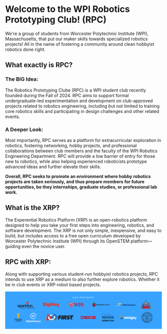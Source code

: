 # Welcome to the WPI Robotics Prototyping Club! (RPC)

We're a group of students from Worcester Polytechnic Institute (WPI), Massachusetts, that put our maker skills towards specialized robotics projects! All in the name of fostering a community around clean hobbyist robotics done right. 

## What exactly is RPC?
### The BIG Idea:
The Robotics Prototyping Clube (RPC) is a WPI student club recently founded during the Fall of 2024. RPC aims to support formal undergraduate-led experimentation and development on club-approved projects related to robotics engineering, including but not limited to training core robotics skills and participating in design challenges and other related events. 
### A Deeper Look:
Most importantly, RPC serves as a platform for extracurricular exploration in robotics, fostering networking, hobby projects, and professional collaborations between club members and the faculty of the WPI Robotics Engineering Department. RPC will provide a low barrier of entry for those new to robotics, while also helping experienced roboticists prototype advanced ideas and further elevate their skills. 

**Overall, RPC seeks to promote an environment where hobby robotics projects are taken seriously, and thus prepare members for future opportunities, be they internships, graduate studies, or professional lab work.** 

## What is the XRP?

The Experential Robotics Platform (XRP) is an open-robotics platform designed to help you take your first steps into engineering, robotics, and software development. The XRP is not only simple, inexpensive, and easy to build, but includes access to a free open curriculum developed by Worcester Polytechnic Institute (WPI) through its OpenSTEM platform—guiding even the novice user. 

## RPC with XRP:

Along with supporting various student-run hobbyist robotics projects, RPC intends to use XRP as a medium to also further explore robotics. Whether it be in club events or XRP-robot based projects. 


![XRP Sponsors](../assets/xrp-sponsors.png)
